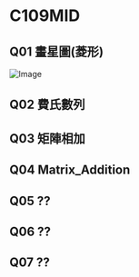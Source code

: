 # C109MID

## Q01 畫星圖(菱形)

![Image](https://i.imgur.com/e0ZiQyn.png)

## Q02 費氏數列

## Q03 矩陣相加

## Q04 Matrix_Addition

## Q05 ??

## Q06 ??

## Q07 ??
